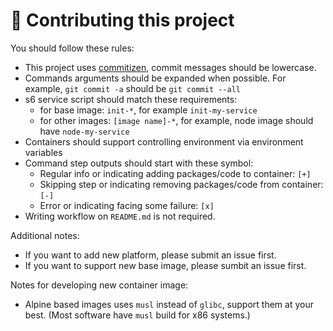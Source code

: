 # 📙 Contributing this project

You should follow these rules:

- This project uses [commitizen](https://commitizen-tools.github.io/commitizen), commit messages should be lowercase.
- Commands arguments should be expanded when possible. For example, `git commit -a` should be `git commit --all`
- s6 service script should match these requirements:
  - for base image: `init-*`, for example `init-my-service`
  - for other images: `[image name]-*`, for example, node image should have `node-my-service`
- Containers should support controlling environment via environment variables
- Command step outputs should start with these symbol:
  - Regular info or indicating adding packages/code to container: `[+]`
  - Skipping step or indicating removing packages/code from container: `[-]`
  - Error or indicating facing some failure: `[x]`
- Writing workflow on `README.md` is not required.

Additional notes:
- If you want to add new platform, please submit an issue first.
- If you want to support new base image, please sumbit an issue first.

Notes for developing new container image:
- Alpine based images uses `musl` instead of `glibc`, support them at your best. (Most software have `musl` build for x86 systems.)
